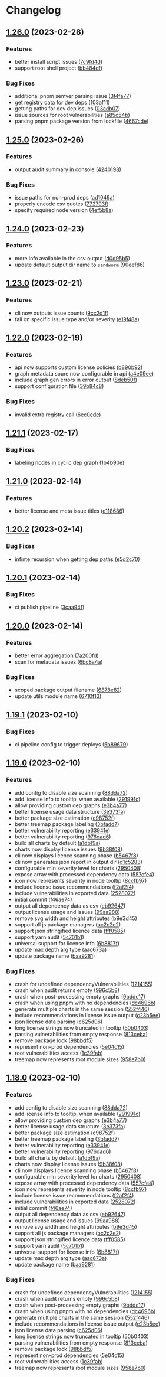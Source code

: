 # Changelog

## [1.26.0](https://github.com/sandworm-hq/sandworm-audit/compare/audit-v1.25.0...audit-v1.26.0) (2023-02-28)


### Features

* better install script issues ([7c9fd4d](https://github.com/sandworm-hq/sandworm-audit/commit/7c9fd4d8a984acc6171802e2c8708c19548f0db6))
* support root shell project ([bb484df](https://github.com/sandworm-hq/sandworm-audit/commit/bb484dfed06298c9782dc098517fc35a1a48dad8))


### Bug Fixes

* additional pnpm semver parsing issue ([3f4fa77](https://github.com/sandworm-hq/sandworm-audit/commit/3f4fa77f80919d050578c62ac6387052808d723d))
* get registry data for dev deps ([103af11](https://github.com/sandworm-hq/sandworm-audit/commit/103af1143be64c1b70a6cb9fb053250c08986701))
* getting paths for dev dep issues ([03adb07](https://github.com/sandworm-hq/sandworm-audit/commit/03adb077c1620477d4073d06028fddbba436c8d5))
* issue sources for root vulnerabilities ([a85d54b](https://github.com/sandworm-hq/sandworm-audit/commit/a85d54b00e2a1f498a5f4e00c5f063804af64576))
* parsing pnpm package version from lockfile ([4667cde](https://github.com/sandworm-hq/sandworm-audit/commit/4667cde75ba15bdadd4339e46596cae5ab1c11b2))

## [1.25.0](https://github.com/sandworm-hq/sandworm-audit/compare/audit-v1.24.0...audit-v1.25.0) (2023-02-26)


### Features

* output audit summary in console ([4240198](https://github.com/sandworm-hq/sandworm-audit/commit/42401982e1b2bd82e3ab4e17abe235eac66ef7ec))


### Bug Fixes

* issue paths for non-prod deps ([ad1049a](https://github.com/sandworm-hq/sandworm-audit/commit/ad1049a11f924bc2514cdb37632ea12dc721fde9))
* properly encode csv quotes ([772793f](https://github.com/sandworm-hq/sandworm-audit/commit/772793f87f691f56181445b23f613b379511cc3c))
* specify required node version ([4ef5b8a](https://github.com/sandworm-hq/sandworm-audit/commit/4ef5b8a3dd02db1af9c73e6529fe45b4bd8e67af))

## [1.24.0](https://github.com/sandworm-hq/sandworm-audit/compare/audit-v1.23.0...audit-v1.24.0) (2023-02-23)


### Features

* more info available in the csv output ([d0d95b5](https://github.com/sandworm-hq/sandworm-audit/commit/d0d95b5ca1caefc8099d8251a16b2e3665c871e2))
* update default output dir name to `sandworm` ([90eef86](https://github.com/sandworm-hq/sandworm-audit/commit/90eef86110e1d85d6c4e8fb64e434408e171b75a))

## [1.23.0](https://github.com/sandworm-hq/sandworm-audit/compare/audit-v1.22.0...audit-v1.23.0) (2023-02-21)


### Features

* cli now outputs issue counts ([9cc2d1f](https://github.com/sandworm-hq/sandworm-audit/commit/9cc2d1fe18d1a91e6256ac59c111efcecd3f845e))
* fail on specific issue type and/or severity ([e19f48a](https://github.com/sandworm-hq/sandworm-audit/commit/e19f48a37ad03e9a0dd5ce8da268d4d1cc7649f8))

## [1.22.0](https://github.com/sandworm-hq/sandworm-audit/compare/audit-v1.21.1...audit-v1.22.0) (2023-02-19)


### Features

* api now supports custom license policies ([b890b92](https://github.com/sandworm-hq/sandworm-audit/commit/b890b920e72364b88e0877a3e19bd3d5807ecc34))
* graph metadata soure now configurable in api ([a4e09ee](https://github.com/sandworm-hq/sandworm-audit/commit/a4e09ee2948a401d852373c5ae3712188270e0a9))
* include graph gen errors in error output ([8deb50f](https://github.com/sandworm-hq/sandworm-audit/commit/8deb50f379520c2a9523e672d8c971d389452cd8))
* support configuration file ([39b84c8](https://github.com/sandworm-hq/sandworm-audit/commit/39b84c86d08589b7fe41d07b9b7d5d7c0335c59a))


### Bug Fixes

* invalid extra registry call ([6ec0ede](https://github.com/sandworm-hq/sandworm-audit/commit/6ec0edeaf42ce5c628f9e849ebec5bfba597889b))

## [1.21.1](https://github.com/sandworm-hq/sandworm-audit/compare/audit-v1.21.0...audit-v1.21.1) (2023-02-17)


### Bug Fixes

* labeling nodes in cyclic dep graph ([1b4b90e](https://github.com/sandworm-hq/sandworm-audit/commit/1b4b90e2719a975a4e0760b404b851942dd13c5f))

## [1.21.0](https://github.com/sandworm-hq/sandworm-audit/compare/audit-v1.20.2...audit-v1.21.0) (2023-02-14)


### Features

* better license and meta issue titles ([e118686](https://github.com/sandworm-hq/sandworm-audit/commit/e118686e579ba1bc2ffbc89009e67766e4aa46f1))

## [1.20.2](https://github.com/sandworm-hq/sandworm-audit/compare/audit-v1.20.1...audit-v1.20.2) (2023-02-14)


### Bug Fixes

* infinte recursion when getting dep paths ([e5d2c70](https://github.com/sandworm-hq/sandworm-audit/commit/e5d2c70364f65f19e25404731e6996939d04e164))

## [1.20.1](https://github.com/sandworm-hq/sandworm-audit/compare/audit-v1.20.0...audit-v1.20.1) (2023-02-14)


### Bug Fixes

* ci publish pipeline ([3caa94f](https://github.com/sandworm-hq/sandworm-audit/commit/3caa94f4bd0af1678578870b0bab75cc8759e14e))

## [1.20.0](https://github.com/sandworm-hq/sandworm-audit/compare/audit-v1.19.1...audit-v1.20.0) (2023-02-14)


### Features

* better error aggregation ([7a200fd](https://github.com/sandworm-hq/sandworm-audit/commit/7a200fdf62215005e77a47c18bd7cb40cf2f935c))
* scan for metadata issues ([6bc8a4a](https://github.com/sandworm-hq/sandworm-audit/commit/6bc8a4acecb313d82034fe9e1bd1b902472552a0))


### Bug Fixes

* scoped package output filename ([6878e82](https://github.com/sandworm-hq/sandworm-audit/commit/6878e82fe6a546dc2b9061734dcee2287c7107ea))
* update utils module name ([6710f13](https://github.com/sandworm-hq/sandworm-audit/commit/6710f13c559c53be6536551dcbd6828b1452adb6))

## [1.19.1](https://github.com/sandworm-hq/audit/compare/audit-v1.19.0...audit-v1.19.1) (2023-02-10)


### Bug Fixes

* ci pipeline config to trigger deploys ([5b89679](https://github.com/sandworm-hq/audit/commit/5b8967994a273e354118678d11401af618e47ba6))

## [1.19.0](https://github.com/sandworm-hq/audit/compare/audit-v1.18.0...audit-v1.19.0) (2023-02-10)


### Features

* add config to disable size scanning ([88dda72](https://github.com/sandworm-hq/audit/commit/88dda724d6296ca6c7ca9aed49389750bd3f751d))
* add license info to tooltip, when available ([291991c](https://github.com/sandworm-hq/audit/commit/291991cb5cfaf0bc4441211a4d5f7df4412d197d))
* allow providing custom dep graphs ([e3b4a77](https://github.com/sandworm-hq/audit/commit/e3b4a77a048b6828e64462b7555d8f975c23635c))
* better license usage data structure ([3e373fa](https://github.com/sandworm-hq/audit/commit/3e373fa41b72b2d091865ea0ffa621f2d9ab10ce))
* better package size estimation ([c98752f](https://github.com/sandworm-hq/audit/commit/c98752f5b7ae5ce0fcb0fb05532b37664cda1974))
* better treemap package labeling ([3bfadd7](https://github.com/sandworm-hq/audit/commit/3bfadd7a0a17e7950009985c06b8f66216fae4e4))
* better vulnerability reporting ([e33941e](https://github.com/sandworm-hq/audit/commit/e33941eb27276c9a780489e5672e123f55459cd2))
* better vulnerability reporting ([976dad6](https://github.com/sandworm-hq/audit/commit/976dad6486bdb75587715b433bd8f4bcbd12ff06))
* build all charts by default ([a1db19a](https://github.com/sandworm-hq/audit/commit/a1db19ad97b747989c078be109643eefc1f1e889))
* charts now display license issues ([9b38f08](https://github.com/sandworm-hq/audit/commit/9b38f089b624faf9dad4869a4b39d13501edb797))
* cli now displays licence scanning phase ([b5467f8](https://github.com/sandworm-hq/audit/commit/b5467f8ab633fdee45f32d81db798943e8a1b113))
* cli now generates json report in output dir ([d1c5283](https://github.com/sandworm-hq/audit/commit/d1c528398cee197c4de24e0b2d2b0af70a08f88a))
* configurable min severity level for charts ([2950408](https://github.com/sandworm-hq/audit/commit/2950408da998eb294e6a37d105cc1d1d7bb79ddc))
* expose array with processed dependency data ([557cfe4](https://github.com/sandworm-hq/audit/commit/557cfe41710e9c651fe0489dc3785a8e2572c0da))
* icon now represents severity in node tooltip ([8ccfb97](https://github.com/sandworm-hq/audit/commit/8ccfb97e99c69ec2c622850b7d4c0101a0c1fb64))
* include license issue recommendations ([f2af2f4](https://github.com/sandworm-hq/audit/commit/f2af2f4c950e9739ff0a617d0eb727dfdae53203))
* include vulnerabilities in exported data ([2528072](https://github.com/sandworm-hq/audit/commit/2528072c04d329cc9647c305d3f4f1f008e2cf32))
* initial commit ([f46ae74](https://github.com/sandworm-hq/audit/commit/f46ae749dbb3dee41d79099004cb521387e26415))
* output all dependency data as csv ([eb92647](https://github.com/sandworm-hq/audit/commit/eb9264766631ef3c17a8c64cbde72b7ca66b8b90))
* output license usage and issues ([99aa988](https://github.com/sandworm-hq/audit/commit/99aa988001b22c64313fd5f28231a1401c539a90))
* remove svg width and height attributes ([b9e3d45](https://github.com/sandworm-hq/audit/commit/b9e3d45020996ed91a8cdc9d81c71d28ca2b91f0))
* support all js package managers ([bc2c2e2](https://github.com/sandworm-hq/audit/commit/bc2c2e2e1f7b3306314184eee8a9c77c05099f6a))
* support json stringified licence data ([fff0585](https://github.com/sandworm-hq/audit/commit/fff0585592943978036310791177d2f47d514901))
* support yarn audit ([5c701b1](https://github.com/sandworm-hq/audit/commit/5c701b15d69373f81536f1835ef43e02a093e66c))
* universal support for license info ([6b8817f](https://github.com/sandworm-hq/audit/commit/6b8817f44ba2a0b50bf743aad12b71a21c3b85cd))
* update max depth arg type ([aac673a](https://github.com/sandworm-hq/audit/commit/aac673ac41d9e6654b055d39ae0c1c1ecbde6ed6))
* update package name ([baa9281](https://github.com/sandworm-hq/audit/commit/baa9281e37d9fb5169b74886bb94ed95541020d1))


### Bug Fixes

* crash for undefined dependencyVulnerabilities ([1214155](https://github.com/sandworm-hq/audit/commit/1214155f9c499898cccca66c9e663b5d84d7e4aa))
* crash when audit returns empty ([996c5b8](https://github.com/sandworm-hq/audit/commit/996c5b8004deb66f8e8e4965db2ce9e54f33cd64))
* crash when post-processing empty graphs ([9bddc17](https://github.com/sandworm-hq/audit/commit/9bddc170e8678b51a50618bf7481464e91c9361a))
* crash when using pnpm with no dependencies ([dc4696b](https://github.com/sandworm-hq/audit/commit/dc4696bcf9bea203c2b2f71cf1108a04cee6c117))
* generate multiple charts in the same session ([552f446](https://github.com/sandworm-hq/audit/commit/552f446fd6c70217b8c53acffa0d99526727bd0e))
* include recommendations in license issue output ([c23b5ee](https://github.com/sandworm-hq/audit/commit/c23b5ee8171f6ef6f158f8d5c95b8d5d9e125e3b))
* json license data parsing ([c625d06](https://github.com/sandworm-hq/audit/commit/c625d06942ff59464e519e73244a8f0fdd66cb81))
* long license strings now truncated in tooltip ([50b0403](https://github.com/sandworm-hq/audit/commit/50b0403976f433630e9a9f96698522da5a21450b))
* parsing vulnerabilities from empty response ([813ceba](https://github.com/sandworm-hq/audit/commit/813ceba51c7786e662d73e8c7dd91f20d9905488))
* remove package lock ([98bbdf5](https://github.com/sandworm-hq/audit/commit/98bbdf526e7ef67f326f4575f515bc6b1ce0d526))
* represent non-prod dependencies ([5e04c15](https://github.com/sandworm-hq/audit/commit/5e04c1598f98e28f7db6d56f5e79c22bffee8f20))
* root vulnerabilities access ([1c39fab](https://github.com/sandworm-hq/audit/commit/1c39fab1863c5d7bad8955bf4202aa147af7983c))
* treemap now represents root module sizes ([958e7b0](https://github.com/sandworm-hq/audit/commit/958e7b07809e38b8d1240584b3e46760b65df475))

## [1.18.0](https://github.com/sandworm-hq/sandworm/compare/sandworm-v1.17.2...sandworm-v1.18.0) (2023-02-10)


### Features

* add config to disable size scanning ([88dda72](https://github.com/sandworm-hq/sandworm/commit/88dda724d6296ca6c7ca9aed49389750bd3f751d))
* add license info to tooltip, when available ([291991c](https://github.com/sandworm-hq/sandworm/commit/291991cb5cfaf0bc4441211a4d5f7df4412d197d))
* allow providing custom dep graphs ([e3b4a77](https://github.com/sandworm-hq/sandworm/commit/e3b4a77a048b6828e64462b7555d8f975c23635c))
* better license usage data structure ([3e373fa](https://github.com/sandworm-hq/sandworm/commit/3e373fa41b72b2d091865ea0ffa621f2d9ab10ce))
* better package size estimation ([c98752f](https://github.com/sandworm-hq/sandworm/commit/c98752f5b7ae5ce0fcb0fb05532b37664cda1974))
* better treemap package labeling ([3bfadd7](https://github.com/sandworm-hq/sandworm/commit/3bfadd7a0a17e7950009985c06b8f66216fae4e4))
* better vulnerability reporting ([e33941e](https://github.com/sandworm-hq/sandworm/commit/e33941eb27276c9a780489e5672e123f55459cd2))
* better vulnerability reporting ([976dad6](https://github.com/sandworm-hq/sandworm/commit/976dad6486bdb75587715b433bd8f4bcbd12ff06))
* build all charts by default ([a1db19a](https://github.com/sandworm-hq/sandworm/commit/a1db19ad97b747989c078be109643eefc1f1e889))
* charts now display license issues ([9b38f08](https://github.com/sandworm-hq/sandworm/commit/9b38f089b624faf9dad4869a4b39d13501edb797))
* cli now displays licence scanning phase ([b5467f8](https://github.com/sandworm-hq/sandworm/commit/b5467f8ab633fdee45f32d81db798943e8a1b113))
* configurable min severity level for charts ([2950408](https://github.com/sandworm-hq/sandworm/commit/2950408da998eb294e6a37d105cc1d1d7bb79ddc))
* expose array with processed dependency data ([557cfe4](https://github.com/sandworm-hq/sandworm/commit/557cfe41710e9c651fe0489dc3785a8e2572c0da))
* icon now represents severity in node tooltip ([8ccfb97](https://github.com/sandworm-hq/sandworm/commit/8ccfb97e99c69ec2c622850b7d4c0101a0c1fb64))
* include license issue recommendations ([f2af2f4](https://github.com/sandworm-hq/sandworm/commit/f2af2f4c950e9739ff0a617d0eb727dfdae53203))
* include vulnerabilities in exported data ([2528072](https://github.com/sandworm-hq/sandworm/commit/2528072c04d329cc9647c305d3f4f1f008e2cf32))
* initial commit ([f46ae74](https://github.com/sandworm-hq/sandworm/commit/f46ae749dbb3dee41d79099004cb521387e26415))
* output all dependency data as csv ([eb92647](https://github.com/sandworm-hq/sandworm/commit/eb9264766631ef3c17a8c64cbde72b7ca66b8b90))
* output license usage and issues ([99aa988](https://github.com/sandworm-hq/sandworm/commit/99aa988001b22c64313fd5f28231a1401c539a90))
* remove svg width and height attributes ([b9e3d45](https://github.com/sandworm-hq/sandworm/commit/b9e3d45020996ed91a8cdc9d81c71d28ca2b91f0))
* support all js package managers ([bc2c2e2](https://github.com/sandworm-hq/sandworm/commit/bc2c2e2e1f7b3306314184eee8a9c77c05099f6a))
* support json stringified licence data ([fff0585](https://github.com/sandworm-hq/sandworm/commit/fff0585592943978036310791177d2f47d514901))
* support yarn audit ([5c701b1](https://github.com/sandworm-hq/sandworm/commit/5c701b15d69373f81536f1835ef43e02a093e66c))
* universal support for license info ([6b8817f](https://github.com/sandworm-hq/sandworm/commit/6b8817f44ba2a0b50bf743aad12b71a21c3b85cd))
* update max depth arg type ([aac673a](https://github.com/sandworm-hq/sandworm/commit/aac673ac41d9e6654b055d39ae0c1c1ecbde6ed6))
* update package name ([baa9281](https://github.com/sandworm-hq/sandworm/commit/baa9281e37d9fb5169b74886bb94ed95541020d1))


### Bug Fixes

* crash for undefined dependencyVulnerabilities ([1214155](https://github.com/sandworm-hq/sandworm/commit/1214155f9c499898cccca66c9e663b5d84d7e4aa))
* crash when audit returns empty ([996c5b8](https://github.com/sandworm-hq/sandworm/commit/996c5b8004deb66f8e8e4965db2ce9e54f33cd64))
* crash when post-processing empty graphs ([9bddc17](https://github.com/sandworm-hq/sandworm/commit/9bddc170e8678b51a50618bf7481464e91c9361a))
* crash when using pnpm with no dependencies ([dc4696b](https://github.com/sandworm-hq/sandworm/commit/dc4696bcf9bea203c2b2f71cf1108a04cee6c117))
* generate multiple charts in the same session ([552f446](https://github.com/sandworm-hq/sandworm/commit/552f446fd6c70217b8c53acffa0d99526727bd0e))
* include recommendations in license issue output ([c23b5ee](https://github.com/sandworm-hq/sandworm/commit/c23b5ee8171f6ef6f158f8d5c95b8d5d9e125e3b))
* json license data parsing ([c625d06](https://github.com/sandworm-hq/sandworm/commit/c625d06942ff59464e519e73244a8f0fdd66cb81))
* long license strings now truncated in tooltip ([50b0403](https://github.com/sandworm-hq/sandworm/commit/50b0403976f433630e9a9f96698522da5a21450b))
* parsing vulnerabilities from empty response ([813ceba](https://github.com/sandworm-hq/sandworm/commit/813ceba51c7786e662d73e8c7dd91f20d9905488))
* remove package lock ([98bbdf5](https://github.com/sandworm-hq/sandworm/commit/98bbdf526e7ef67f326f4575f515bc6b1ce0d526))
* represent non-prod dependencies ([5e04c15](https://github.com/sandworm-hq/sandworm/commit/5e04c1598f98e28f7db6d56f5e79c22bffee8f20))
* root vulnerabilities access ([1c39fab](https://github.com/sandworm-hq/sandworm/commit/1c39fab1863c5d7bad8955bf4202aa147af7983c))
* treemap now represents root module sizes ([958e7b0](https://github.com/sandworm-hq/sandworm/commit/958e7b07809e38b8d1240584b3e46760b65df475))
